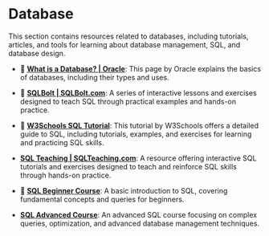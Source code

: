 # Database

This section contains resources related to databases, including tutorials, articles, and tools for learning about database management, SQL, and database design.

- 🌱 [**What is a Database? | Oracle**](https://www.oracle.com/database/what-is-database/): This page by Oracle explains the basics of databases, including their types and uses.

- 🌱 [**SQLBolt | SQLBolt.com**](https://sqlbolt.com/): A series of interactive lessons and exercises designed to teach SQL through practical examples and hands-on practice.

- 🌱 [**W3Schools SQL Tutorial**](https://www.w3schools.com/sql/default.asp): This tutorial by W3Schools offers a detailed guide to SQL, including tutorials, examples, and exercises for learning and practicing SQL skills.

- [**SQL Teaching | SQLTeaching.com**](https://www.sqlteaching.com/): A resource offering interactive SQL tutorials and exercises designed to teach and reinforce SQL skills through hands-on practice.

- 🌱 [**SQL Beginner Course**](https://www.sqlcourse.com/beginner-course/): A basic introduction to SQL, covering fundamental concepts and queries for beginners.

- [**SQL Advanced Course**](https://www.sqlcourse.com/advanced-course/): An advanced SQL course focusing on complex queries, optimization, and advanced database management techniques.
